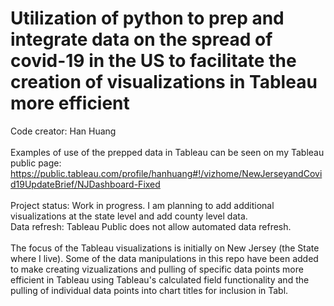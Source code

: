 # Utilization of python to prep and integrate data on the spread of covid-19 in the US to facilitate the creation of visualizations in Tableau more efficient

Code creator: Han Huang <br />
<br />
Examples of use of the prepped data in Tableau can be seen on my Tableau public page: https://public.tableau.com/profile/hanhuang#!/vizhome/NewJerseyandCovid19UpdateBrief/NJDashboard-Fixed <br />
<br />
Project status: Work in progress. I am planning to add additional visualizations at the state level and add county level data. 
<br />
Data refresh: Tableau Public does not allow automated data refresh. <br />
<br />
The focus of the Tableau visualizations is initially on New Jersey (the State where I live). Some of the data manipulations in this repo have been added to make creating vizualizations and pulling of specific data points more efficient in Tableau using Tableau's calculated field functionality and the pulling of individual data points into chart titles for inclusion in Tabl.  
